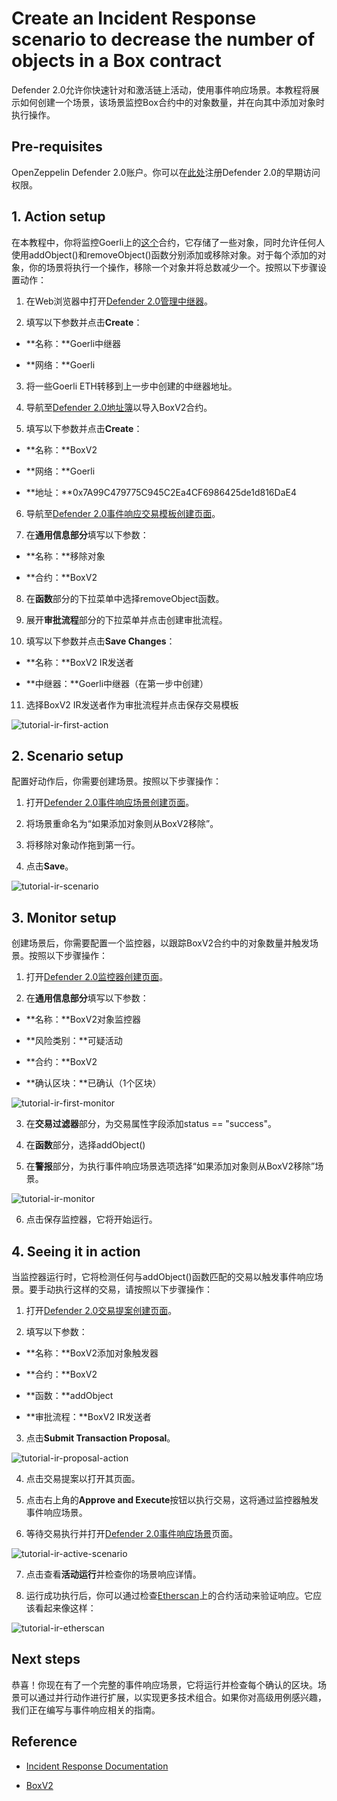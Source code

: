 # Create an Incident Response scenario to decrease the number of objects in a Box contract
Defender 2.0允许你快速针对和激活链上活动，使用事件响应场景。本教程将展示如何创建一个场景，该场景监控Box合约中的对象数量，并在向其中添加对象时执行操作。

## Pre-requisites
OpenZeppelin Defender 2.0账户。你可以在[此处](https://www.openzeppelin.com/defender2-waitlist)注册Defender 2.0的早期访问权限。

## 1. Action setup
在本教程中，你将监控Goerli上的[这个](https://goerli.etherscan.io/address/0x7A99C479775C945C2Ea4CF6986425de1d816DaE4)合约，它存储了一些对象，同时允许任何人使用addObject()和removeObject()函数分别添加或移除对象。对于每个添加的对象，你的场景将执行一个操作，移除一个对象并将总数减少一个。按照以下步骤设置动作：

1. 在Web浏览器中打开[Defender 2.0管理中继器](https://defender.openzeppelin.com/v2/#/manage/relayers/new)。

2. 填写以下参数并点击**Create**：

* **名称：**Goerli中继器

* **网络：**Goerli

3. 将一些Goerli ETH转移到上一步中创建的中继器地址。

4. 导航至[Defender 2.0地址簿](https://staging.defender-dev.openzeppelin.com/#/manage/address-book/new)以导入BoxV2合约。

5. 填写以下参数并点击**Create**：

* **名称：**BoxV2

* **网络：**Goerli

* **地址：**0x7A99C479775C945C2Ea4CF6986425de1d816DaE4

6. 导航至[Defender 2.0事件响应交易模板创建页面](https://defender.openzeppelin.com/v2/#/incident-response/actions/executable/new?)。

7. 在**通用信息部分**填写以下参数：

* **名称：**移除对象

* **合约：**BoxV2

8. 在**函数**部分的下拉菜单中选择removeObject函数。

9. 展开**审批流程**部分的下拉菜单并点击创建审批流程。

10. 填写以下参数并点击**Save Changes**：

* **名称：**BoxV2 IR发送者

* **中继器：**Goerli中继器（在第一步中创建）

11. 选择BoxV2 IR发送者作为审批流程并点击保存交易模板

![tutorial-ir-first-action](img/tutorial-ir-first-action.png)

## 2. Scenario setup
配置好动作后，你需要创建场景。按照以下步骤操作：

1. 打开[Defender 2.0事件响应场景创建页面](https://defender.openzeppelin.com/v2/#/incident-response/scenarios/new)。

2. 将场景重命名为“如果添加对象则从BoxV2移除”。

3. 将移除对象动作拖到第一行。

4. 点击**Save**。

![tutorial-ir-scenario](img/tutorial-ir-scenario.png)

## 3. Monitor setup
创建场景后，你需要配置一个监控器，以跟踪BoxV2合约中的对象数量并触发场景。按照以下步骤操作：

1. 打开[Defender 2.0监控器创建页面](https://defender.openzeppelin.com/v2/#/monitor/new/custom)。

2. 在**通用信息部分**填写以下参数：

* **名称：**BoxV2对象监控器

* **风险类别：**可疑活动

* **合约：**BoxV2

* **确认区块：**已确认（1个区块）

![tutorial-ir-first-monitor](img/tutorial-ir-first-monitor.png)

3. 在**交易过滤器**部分，为交易属性字段添加status == "success"。

4. 在**函数**部分，选择addObject()

5. 在**警报**部分，为执行事件响应场景选项选择“如果添加对象则从BoxV2移除”场景。

![tutorial-ir-monitor](img/tutorial-ir-monitor.png)

6. 点击保存监控器，它将开始运行。

## 4. Seeing it in action
当监控器运行时，它将检测任何与addObject()函数匹配的交易以触发事件响应场景。要手动执行这样的交易，请按照以下步骤操作：

1. 打开[Defender 2.0交易提案创建页面](https://defender.openzeppelin.com/v2/#/actions/executable/new?)。

2. 填写以下参数：

* **名称：**BoxV2添加对象触发器

* **合约：**BoxV2

* **函数：**addObject

* **审批流程：**BoxV2 IR发送者

3. 点击**Submit Transaction Proposal**。

![tutorial-ir-proposal-action](img/tutorial-ir-first-action.png)

4. 点击交易提案以打开其页面。

5. 点击右上角的**Approve and Execute**按钮以执行交易，这将通过监控器触发事件响应场景。

6. 等待交易执行并打开[Defender 2.0事件响应场景](https://defender.openzeppelin.com/v2/#/incident-response/scenarios)页面。

![tutorial-ir-active-scenario](img/tutorial-ir-active-scenario.png)

7. 点击查看**活动运行**并检查你的场景响应详情。

8. 运行成功执行后，你可以通过检查[Etherscan](https://goerli.etherscan.io/address/0x7A99C479775C945C2Ea4CF6986425de1d816DaE4)上的合约活动来验证响应。它应该看起来像这样：

![tutorial-ir-etherscan](img/tutorial-ir-etherscan.png)

## Next steps

恭喜！你现在有了一个完整的事件响应场景，它将运行并检查每个确认的区块。场景可以通过并行动作进行扩展，以实现更多技术组合。如果你对高级用例感兴趣，我们正在编写与事件响应相关的指南。

## Reference
* [Incident Response Documentation](../../Modules/Incident-Response/Incident-Response.md)

* [BoxV2](https://goerli.etherscan.io/address/0x7A99C479775C945C2Ea4CF6986425de1d816DaE4)